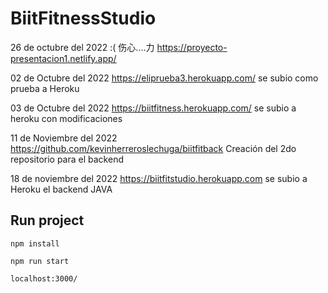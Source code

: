 # BiitFitnessStudio
26 de octubre del 2022  :( 伤心....力
https://proyecto-presentacion1.netlify.app/ 

02 de Octubre del 2022 
https://eliprueba3.herokuapp.com/  se subio como prueba a Heroku 

03 de Octubre del 2022
https://biitfitness.herokuapp.com/
  se subio a heroku con modificaciones


11 de Noviembre del 2022 
https://github.com/kevinherreroslechuga/biitfitback  Creación del 2do repositorio para el backend

18 de noviembre del 2022
https://biitfitstudio.herokuapp.com  se subio a Heroku el backend JAVA


## Run project

```
npm install
```

```
npm run start
```

```
localhost:3000/
```

